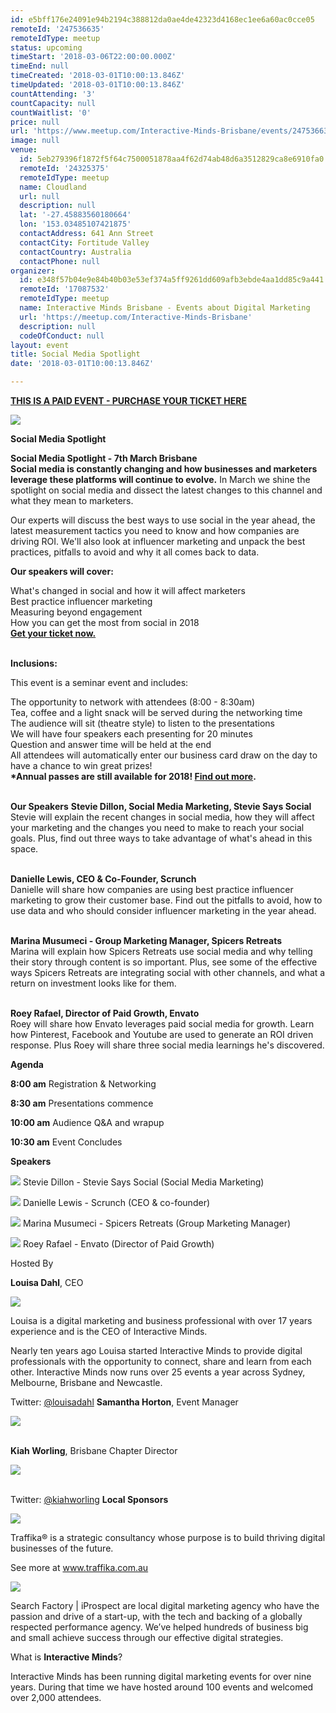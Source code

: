 ```yaml
---
id: e5bff176e24091e94b2194c388812da0ae4de42323d4168ec1ee6a60ac0cce05
remoteId: '247536635'
remoteIdType: meetup
status: upcoming
timeStart: '2018-03-06T22:00:00.000Z'
timeEnd: null
timeCreated: '2018-03-01T10:00:13.846Z'
timeUpdated: '2018-03-01T10:00:13.846Z'
countAttending: '3'
countCapacity: null
countWaitlist: '0'
price: null
url: 'https://www.meetup.com/Interactive-Minds-Brisbane/events/247536635/'
image: null
venue:
  id: 5eb279396f1872f5f64c7500051878aa4f62d74ab48d6a3512829ca8e6910fa0
  remoteId: '24325375'
  remoteIdType: meetup
  name: Cloudland
  url: null
  description: null
  lat: '-27.45883560180664'
  lon: '153.03485107421875'
  contactAddress: 641 Ann Street
  contactCity: Fortitude Valley
  contactCountry: Australia
  contactPhone: null
organizer:
  id: e348f57b04e9e84b40b03e53ef374a5ff9261dd609afb3ebde4aa1dd85c9a441
  remoteId: '17087532'
  remoteIdType: meetup
  name: Interactive Minds Brisbane - Events about Digital Marketing
  url: 'https://meetup.com/Interactive-Minds-Brisbane'
  description: null
  codeOfConduct: null
layout: event
title: Social Media Spotlight
date: '2018-03-01T10:00:13.846Z'

---
```

<p><b><a href="https://www.interactiveminds.com/events/details/interactive-minds-brisbane-presents-social-media-spotlight"> THIS IS A PAID EVENT - PURCHASE YOUR TICKET HERE </a></b></p> <p><img src="https://res.cloudinary.com/startup-grind/image/upload/c_fill,f_auto,g_center,h_150,q_auto:good,w_150/v1/softlayer0/80135C1/media/v1/AUTH_d0619b05-07fc-49f0-8249-da585ea45ce5/interactiveminds/events/Brisbane_square_ohSRcs5.jpg" /></p> <p><b>Social Media Spotlight</b></p> <p><b>Social Media Spotlight - 7th March Brisbane</b> <b><br/>Social media is constantly changing and how businesses and marketers leverage these platforms will continue to evolve.</b> In March we shine the spotlight on social media and dissect the latest changes to this channel and what they mean to marketers.</p> <p>Our experts will discuss the best ways to use social in the year ahead, the latest measurement tactics you need to know and how companies are driving ROI. We'll also look at influencer marketing and unpack the best practices, pitfalls to avoid and why it all comes back to data.</p> <p><b>Our speakers will cover:</b></p> <p>What's changed in social and how it will affect marketers<br/>Best practice influencer marketing<br/>Measuring beyond engagement<br/>How you can get the most from social in 2018<br/><a href="https://www.interactiveminds.com/events/details/interactive-minds-brisbane-presents-social-media-spotlight#react-event-purchase-root"><b>Get your ticket now.</b></a></p> <p><br/><b>Inclusions:</b></p> <p>This event is a seminar event and includes: </p> <p>The opportunity to network with attendees (8:00 - 8:30am)<br/>Tea, coffee and a light snack will be served during the networking time<br/>The audience will sit (theatre style) to listen to the presentations<br/>We will have four speakers each presenting for 20 minutes<br/>Question and answer time will be held at the end<br/>All attendees will automatically enter our business card draw on the day to have a chance to win great prizes!<br/><b>*Annual passes are still available for 2018! <a href="https://www.interactiveminds.com/annual-passes/brisbane-annual-passes/">Find out more</a>.</b></p> <p><b><br/>Our Speakers</b> <b>Stevie Dillon, Social Media Marketing, Stevie Says Social<br/></b>Stevie will explain the recent changes in social media, how they will affect your marketing and the changes you need to make to reach your social goals. Plus, find out three ways to take advantage of what's ahead in this space. </p> <p><br/><b>Danielle Lewis, CEO &amp; Co-Founder, Scrunch<br/></b>Danielle will share how companies are using best practice influencer marketing to grow their customer base. Find out the pitfalls to avoid, how to use data and who should consider influencer marketing in the year ahead.</p> <p><br/><b>Marina Musumeci - Group Marketing Manager, Spicers Retreats<br/></b>Marina will explain how Spicers Retreats use social media and why telling their story through content is so important. Plus, see some of the effective ways Spicers Retreats are integrating social with other channels, and what a return on investment looks like for them.</p> <p><br/><b>Roey Rafael, Director of Paid Growth, Envato<br/></b>Roey will share how Envato leverages paid social media for growth. Learn how Pinterest, Facebook and Youtube are used to generate an ROI driven response. Plus Roey will share three social media learnings he's discovered.</p> <p><b>Agenda</b></p> <p><b>8:00 am</b> Registration &amp; Networking</p> <p><b>8:30 am</b> Presentations commence</p> <p><b>10:00 am</b> Audience Q&amp;A and wrapup</p> <p><b>10:30 am</b> Event Concludes</p> <p><b>Speakers</b></p> <p><img src="https://res.cloudinary.com/startup-grind/image/upload/c_fill,f_auto,g_center,h_150,q_auto:good,w_150/v1/softlayer0/80135C1/media/v1/AUTH_d0619b05-07fc-49f0-8249-da585ea45ce5/interactiveminds/events/Stevie_shteZLF.jpg" /> Stevie Dillon - Stevie Says Social (Social Media Marketing)</p> <p><img src="https://res.cloudinary.com/startup-grind/image/upload/c_fill,f_auto,g_center,h_150,q_auto:good,w_150/v1/softlayer0/80135C1/media/v1/AUTH_d0619b05-07fc-49f0-8249-da585ea45ce5/interactiveminds/events/Danielle_K4yI4N1.jpg" /> Danielle Lewis - Scrunch (CEO &amp; co-founder)</p> <p><img src="https://res.cloudinary.com/startup-grind/image/upload/c_fill,f_auto,g_center,h_150,q_auto:good,w_150/v1/softlayer0/80135C1/media/v1/AUTH_d0619b05-07fc-49f0-8249-da585ea45ce5/interactiveminds/events/Marina_lokfF85.jpg" /> Marina Musumeci - Spicers Retreats (Group Marketing Manager)</p> <p><img src="https://res.cloudinary.com/startup-grind/image/upload/c_fill,f_auto,g_center,h_150,q_auto:good,w_150/v1/softlayer0/80135C1/media/v1/AUTH_d0619b05-07fc-49f0-8249-da585ea45ce5/interactiveminds/events/Roey_Rafael_bFVYCR2.jpg" /> Roey Rafael - Envato (Director of Paid Growth)</p> <p>Hosted By</p> <p><b>Louisa Dahl</b>, CEO</p> <p><img src="https://res.cloudinary.com/startup-grind/image/upload/c_fill,f_auto,g_center,h_700,q_auto:good,w_700/v1/softlayer0/80135C1/media/v1/AUTH_d0619b05-07fc-49f0-8249-da585ea45ce5/interactiveminds/avatars/LouisaDahl_Headshot2017.jpg" /></p> <p>Louisa is a digital marketing and business professional with over 17 years experience and is the CEO of Interactive Minds.</p> <p>Nearly ten years ago Louisa started Interactive Minds to provide digital professionals with the opportunity to connect, share and learn from each other. Interactive Minds now runs over 25 events a year across Sydney, Melbourne, Brisbane and Newcastle.</p> <p>

Twitter: <a href="http://twitter.com/louisadahl">@louisadahl</a> <b>Samantha Horton</b>, Event Manager</p> <p><img src="https://res.cloudinary.com/startup-grind/image/upload/c_fill,f_auto,g_center,h_700,q_auto:good,w_700/v1/softlayer0/80135C1/media/v1/AUTH_d0619b05-07fc-49f0-8249-da585ea45ce5/interactiveminds/avatars/samantha_horton.jpg" /></p> <p><br/><b>Kiah Worling</b>, Brisbane Chapter Director</p> <p><img src="https://res.cloudinary.com/startup-grind/image/upload/c_fill,f_auto,g_center,h_700,q_auto:good,w_700/v1/softlayer0/80135C1/media/v1/AUTH_d0619b05-07fc-49f0-8249-da585ea45ce5/interactiveminds/avatars/kiah_worling_FFOjrDL.jpg" /></p> <p><br/>Twitter: <a href="http://twitter.com/kiahworling">@kiahworling</a> <b>Local Sponsors</b></p> <p><a href="http://www.traffika.com.au"> <img src="https://res.cloudinary.com/startup-grind/image/upload/c_fill,f_auto,g_center,h_60,q_auto:good/v1/softlayer0/80135C1/media/v1/AUTH_d0619b05-07fc-49f0-8249-da585ea45ce5/interactiveminds/sponsors/Traffika_S_REV_%C2%AE_200x200.jpg" /> </a></p> <p>Traffika® is a strategic consultancy whose purpose is to build thriving digital businesses of the future.</p> <p>See more at www.traffika.com.au</p> <p><a href="http://searchfactory.com.au/"> <img src="https://res.cloudinary.com/startup-grind/image/upload/c_fill,f_auto,g_center,h_60,q_auto:good/v1/softlayer0/80135C1/media/v1/AUTH_d0619b05-07fc-49f0-8249-da585ea45ce5/interactiveminds/sponsors/FullSizeLogo-1_mGyZbTz.png" /> </a></p> <p>Search Factory | iProspect are local digital marketing agency who have the passion and drive of a start-up, with the tech and backing of a globally respected performance agency. We’ve helped hundreds of business big and small achieve success through our effective digital strategies.</p> <p>What is <b>Interactive Minds</b>?</p> <p>Interactive Minds has been running digital marketing events for over nine years. During that time we have hosted around 100 events and welcomed over 2,000 attendees.</p>
